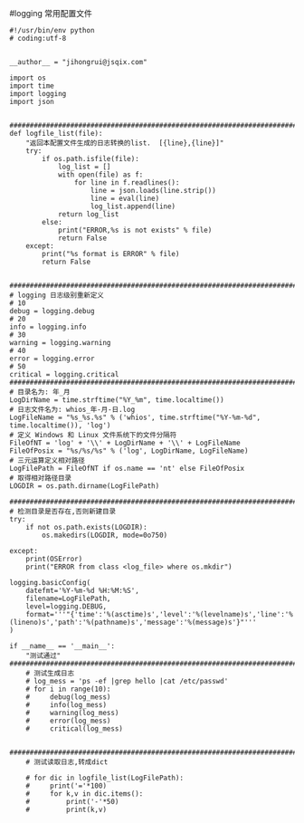 #logging 常用配置文件

    #!/usr/bin/env python
    # coding:utf-8
    
    
    __author__ = "jihongrui@jsqix.com"
    
    import os
    import time
    import logging
    import json
    
    
    #################################################################################
    def logfile_list(file):
        "返回本配置文件生成的日志转换的list.  [{line},{line}]"
        try:
            if os.path.isfile(file):
                log_list = []
                with open(file) as f:
                    for line in f.readlines():
                        line = json.loads(line.strip())
                        line = eval(line)
                        log_list.append(line)
                return log_list
            else:
                print("ERROR,%s is not exists" % file)
                return False
        except:
            print("%s format is ERROR" % file)
            return False
    
    
    #########################################################################
    # logging 日志级别重新定义
    # 10
    debug = logging.debug
    # 20
    info = logging.info
    # 30
    warning = logging.warning
    # 40
    error = logging.error
    # 50
    critical = logging.critical
    ########################################################################
    # 目录名为: 年_月
    LogDirName = time.strftime("%Y_%m", time.localtime())
    # 日志文件名为: whios_年-月-日.log
    LogFileName = "%s_%s.%s" % ('whios', time.strftime("%Y-%m-%d", time.localtime()), 'log')
    # 定义 Windows 和 Linux 文件系统下的文件分隔符
    FileOfNT = 'log' + '\\' + LogDirName + '\\' + LogFileName
    FileOfPosix = "%s/%s/%s" % ('log', LogDirName, LogFileName)
    # 三元运算定义相对路径
    LogFilePath = FileOfNT if os.name == 'nt' else FileOfPosix
    # 取得相对路径目录
    LOGDIR = os.path.dirname(LogFilePath)
    
    ###########################################################################
    # 检测目录是否存在,否则新建目录
    try:
        if not os.path.exists(LOGDIR):
            os.makedirs(LOGDIR, mode=0o750)
    
    except:
        print(OSError)
        print("ERROR from class <log_file> where os.mkdir")
    
    logging.basicConfig(
        datefmt='%Y-%m-%d %H:%M:%S',
        filename=LogFilePath,
        level=logging.DEBUG,
        format='''"{'time':'%(asctime)s','level':'%(levelname)s','line':'%(lineno)s','path':'%(pathname)s','message':'%(message)s'}"'''
    )
    
    if __name__ == '__main__':
        "测试通过"
    #######################################################################################
        # 测试生成日志
        # log_mess = 'ps -ef |grep hello |cat /etc/passwd'
        # for i in range(10):
        #     debug(log_mess)
        #     info(log_mess)
        #     warning(log_mess)
        #     error(log_mess)
        #     critical(log_mess)
    
    
    ########################################################################################
        # 测试读取日志,转成dict
    
        # for dic in logfile_list(LogFilePath):
        #     print('='*100)
        #     for k,v in dic.items():
        #         print('-'*50)
        #         print(k,v)
